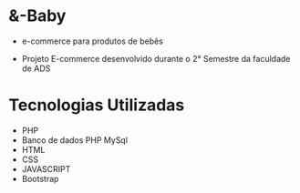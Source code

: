# &-Baby

* e-commerce para produtos de bebês

* Projeto E-commerce desenvolvido durante o 2° Semestre da faculdade de ADS

# Tecnologias Utilizadas
* PHP
* Banco de dados PHP MySql
* HTML
* CSS
* JAVASCRIPT
* Bootstrap
